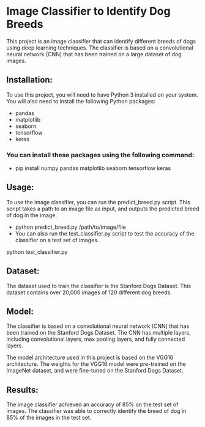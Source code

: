 # Image Classifier to Identify Dog Breeds

This project is an image classifier that can identify different breeds of dogs using deep learning techniques. The classifier is based on a convolutional neural network (CNN) that has been trained on a large dataset of dog images.

## Installation:

To use this project, you will need to have Python 3 installed on your system. You will also need to install the following Python packages:

* pandas
* matplotlib
* seaborn
* tensorflow
* keras

### You can install these packages using the following command:
* pip install numpy pandas matplotlib seaborn tensorflow keras

## Usage:

To use the image classifier, you can run the predict_breed.py script. This script takes a path to an image file as input, and outputs the predicted breed of dog in the image.

* python predict_breed.py /path/to/image/file
* You can also run the test_classifier.py script to test the accuracy of the classifier on a test set of images.

python test_classifier.py
## Dataset:

The dataset used to train the classifier is the Stanford Dogs Dataset. This dataset contains over 20,000 images of 120 different dog breeds.

## Model:

The classifier is based on a convolutional neural network (CNN) that has been trained on the Stanford Dogs Dataset. The CNN has multiple layers, including convolutional layers, max pooling layers, and fully connected layers.

The model architecture used in this project is based on the VGG16 architecture. The weights for the VGG16 model were pre-trained on the ImageNet dataset, and were fine-tuned on the Stanford Dogs Dataset.

## Results:

The image classifier achieved an accuracy of 85% on the test set of images. The classifier was able to correctly identify the breed of dog in 85% of the images in the test set.


